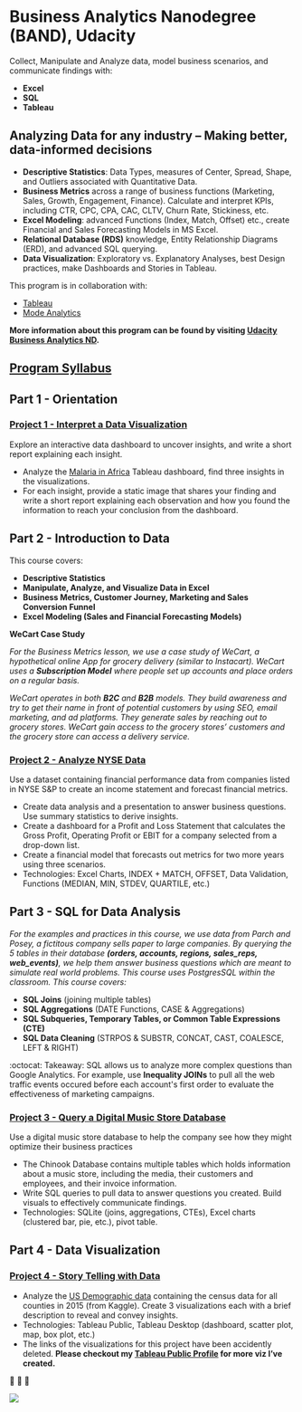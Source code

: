# Business Analytics Nanodegree (BAND), Udacity
Collect, Manipulate and Analyze data, model business scenarios, and communicate findings with:
* **Excel**
* **SQL**
* **Tableau**

## Analyzing Data for any industry – Making better, data-informed decisions

* **Descriptive Statistics**: Data Types, measures of Center, Spread, Shape, and Outliers associated with Quantitative Data. 
* **Business Metrics** across a range of business functions (Marketing, Sales, Growth, Engagement, Finance). Calculate and interpret KPIs, including CTR, CPC, CPA, CAC, CLTV, Churn Rate, Stickiness, etc.
* **Excel Modeling**: advanced Functions (Index, Match, Offset) etc., create Financial and Sales Forecasting Models in MS Excel.
* **Relational Database (RDS)** knowledge, Entity Relationship Diagrams (ERD), and advanced SQL querying. 
* **Data Visualization**: Exploratory vs. Explanatory Analyses, best Design practices, make Dashboards and Stories in Tableau. 

This program is in collaboration with:
* [Tableau](https://www.tableau.com/)
* [Mode Analytics](https://mode.com/)

**More information about this program can be found by visiting [Udacity Business Analytics ND](https://www.udacity.com/course/business-analytics-nanodegree--nd098).**


## [Program Syllabus](https://github.com/phphoebe/udacity-band-projects/blob/master/Business%2BAnalytics%2BNanodegree%2BProgram%2BSyllabus%2B2.0.pdf)

## Part 1 - Orientation 
### **[Project 1 - Interpret a Data Visualization](https://github.com/phphoebe/udacity-band-projects/tree/master/Project%201-Interpret%20a%20Data%20Visualization)**

Explore an interactive data dashboard to uncover insights, and write a short report explaining each insight. 
* Analyze the [Malaria in Africa](https://public.tableau.com/views/MakeoverMonday34Malaria_0/MalariainAfrica?:embed=y&:showVizHome=no&:display_count=y&:display_static_image=y&:bootstrapWhenNotified=true#2) Tableau dashboard, find three insights in the visualizations.
* For each insight, provide a static image that shares your finding and write a short report explaining each observation and how you found the information to reach your conclusion from the dashboard. 


## Part 2 - Introduction to Data
This course covers:
* **Descriptive Statistics**
* **Manipulate, Analyze, and Visualize Data in Excel**
* **Business Metrics, Customer Journey, Marketing and Sales Conversion Funnel**
* **Excel Modeling (Sales and Financial Forecasting Models)**

**WeCart Case Study**

*For the Business Metrics lesson, we use a case study of WeCart, a hypothetical online App for grocery delivery (similar to Instacart). WeCart uses a **Subscription Model** where people set up accounts and place orders on a regular basis.*

*WeCart operates in both **B2C** and **B2B** models. They build awareness and try to get their name in front of potential customers by using SEO, email marketing, and ad platforms. They generate sales by reaching out to grocery stores. WeCart gain access to the grocery stores’ customers and the grocery store can access a delivery service.*


### **[Project 2 - Analyze NYSE Data](https://github.com/phphoebe/udacity-band-projects/tree/master/Project%202-Analyze%20NYSE%20Data)**
Use a dataset containing financial performance data from companies listed in NYSE S&P to create an income statement and forecast financial metrics.
* Create data analysis and a presentation to answer business questions. Use summary statistics to derive insights. 
* Create a dashboard for a Profit and Loss Statement that calculates the Gross Profit, Operating Profit or EBIT for a company selected from a drop-down list.
* Create a financial model that forecasts out metrics for two more years using three scenarios.
* Technologies: Excel Charts, INDEX + MATCH, OFFSET, Data Validation, Functions (MEDIAN, MIN, STDEV, QUARTILE, etc.)


## Part 3 - SQL for Data Analysis
*For the examples and practices in this course, we use data from Parch and Posey, a fictitous company sells paper to large companies. By querying the 5 tables in their database **(orders, accounts, regions, sales_reps, web_events)**, we help them answer business questions which are meant to simulate real world problems. This course uses PostgresSQL within the classroom. This course covers:*

* **SQL Joins** (joining multiple tables)
* **SQL Aggregations** (DATE Functions, CASE & Aggregations)
* **SQL Subqueries, Temporary Tables, or Common Table Expressions (CTE)**
* **SQL Data Cleaning** (STRPOS & SUBSTR, CONCAT, CAST, COALESCE, LEFT & RIGHT)

:octocat: Takeaway: SQL allows us to analyze more complex questions than Google Analytics. For example, use **Inequality JOINs** to pull all the web traffic events occured before each account's first order to evaluate the effectiveness of marketing campaigns.

### **[Project 3 - Query a Digital Music Store Database](https://github.com/phphoebe/udacity-band-projects/tree/master/Project%203-SQL-Query%20a%20Digital%20Music%20Store%20Database)**
Use a digital music store database to help the company see how they might optimize their business practices
* The Chinook Database contains multiple tables which holds information about a music store, including the media, their customers and employees, and their invoice information. 
* Write SQL queries to pull data to answer questions you created. Build visuals to effectively communicate findings. 
* Technologies: SQLite (joins, aggregations, CTEs), Excel charts (clustered bar, pie, etc.), pivot table. 


## Part 4 - Data Visualization 
### **[Project 4 - Story Telling with Data](https://github.com/phphoebe/udacity-band-projects/tree/master/Project%204-Tableau-Data%20Visualization-Telling%20Stories%20with%20Data)**
* Analyze the [US Demographic data](https://www.kaggle.com/muonneutrino/us-census-demographic-data/data) containing the census data for all counties in 2015 (from Kaggle). Create 3 visualizations each with a brief description to reveal and convey insights. 
* Technologies: Tableau Public, Tableau Desktop (dashboard, scatter plot, map, box plot, etc.) 
* The links of the visualizations for this project have been accidently deleted. **Please checkout my [Tableau Public Profile](https://public.tableau.com/profile/pphoebe#!/ ) for more viz I’ve created.**

:tada: :tada: :tada: 

![](https://github.com/phphoebe/udacity-band-projects/blob/master/Graduaction%20Certificate.PNG)
